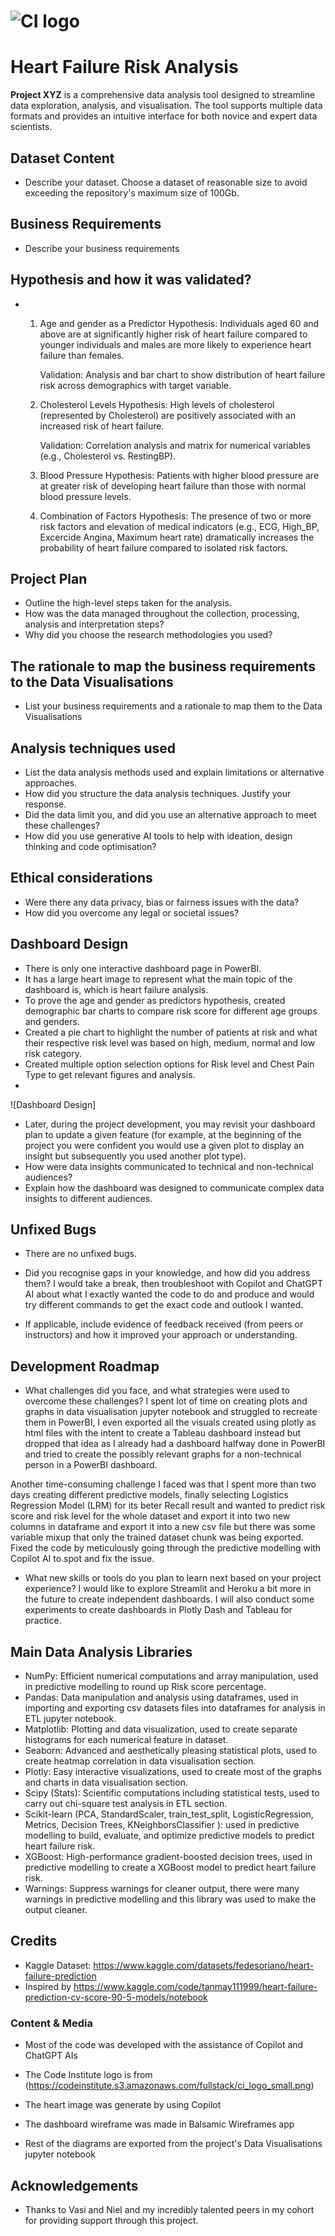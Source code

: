 # ![CI logo](https://codeinstitute.s3.amazonaws.com/fullstack/ci_logo_small.png)

# Heart Failure Risk Analysis

**Project XYZ** is a comprehensive data analysis tool designed to streamline data exploration, analysis, and visualisation. The tool supports multiple data formats and provides an intuitive interface for both novice and expert data scientists.


## Dataset Content
* Describe your dataset. Choose a dataset of reasonable size to avoid exceeding the repository's maximum size of 100Gb.


## Business Requirements
* Describe your business requirements


## Hypothesis and how it was validated?
* 1. Age and gender as a Predictor
      Hypothesis: Individuals aged 60 and above are at significantly higher risk of heart failure compared to younger individuals and males are more likely to experience heart failure than females.

      Validation: Analysis and bar chart to show distribution of heart failure risk across demographics with target variable. 
   
   3. Cholesterol Levels
      Hypothesis: High levels of cholesterol (represented by Cholesterol) are positively associated with an increased risk of heart failure.
      
      Validation: Correlation analysis and matrix for numerical variables (e.g., Cholesterol vs. RestingBP).

   4. Blood Pressure
      Hypothesis: Patients with higher blood pressure are at greater risk of developing heart failure than those with normal blood pressure levels.

  5. Combination of Factors
     Hypothesis: The presence of two or more risk factors and elevation of medical indicators (e.g., ECG, High_BP, Excercide Angina, Maximum heart rate)
     dramatically increases the probability of heart failure compared to isolated risk factors.

## Project Plan
* Outline the high-level steps taken for the analysis.
* How was the data managed throughout the collection, processing, analysis and interpretation steps?
* Why did you choose the research methodologies you used?

## The rationale to map the business requirements to the Data Visualisations
* List your business requirements and a rationale to map them to the Data Visualisations

## Analysis techniques used
* List the data analysis methods used and explain limitations or alternative approaches.
* How did you structure the data analysis techniques. Justify your response.
* Did the data limit you, and did you use an alternative approach to meet these challenges?
* How did you use generative AI tools to help with ideation, design thinking and code optimisation?

## Ethical considerations
* Were there any data privacy, bias or fairness issues with the data?
* How did you overcome any legal or societal issues?

## Dashboard Design
* There is only one interactive dashboard page in PowerBI. 
* It has a large heart image to represent what the main topic of the dashboard is, which is heart failure analysis. 
* To prove the age and gender as predictors hypothesis, created demographic bar charts to compare risk score for different age groups and genders. 
* Created a pie chart to highlight the number of patients at risk and what their respective risk level was based on high, medium, normal and low risk category.
* Created multiple option selection options for Risk level and Chest Pain Type to get relevant figures and analysis.
* 
![Dashboard Design]
* Later, during the project development, you may revisit your dashboard plan to update a given feature (for example, at the beginning of the project you were confident you would use a given plot to display an insight but subsequently you used another plot type).
* How were data insights communicated to technical and non-technical audiences?
* Explain how the dashboard was designed to communicate complex data insights to different audiences. 

## Unfixed Bugs
* There are no unfixed bugs.
* Did you recognise gaps in your knowledge, and how did you address them?
I would take a break, then troubleshoot with Copilot and ChatGPT AI about what I exactly wanted the code to do and produce and would try different commands to get the exact code and outlook I wanted. 

* If applicable, include evidence of feedback received (from peers or instructors) and how it improved your approach or understanding.

## Development Roadmap
* What challenges did you face, and what strategies were used to overcome these challenges?
I spent lot of time on creating plots and graphs in data visualisation jupyter notebook and struggled to recreate them in PowerBI, I even exported all the visuals created using plotly as html files with the intent to create a Tableau dashboard instead but dropped that idea as I already had a dashboard halfway done in PowerBI and tried to create the possibly relevant graphs for a non-technical person in a PowerBI dashboard.

Another time-consuming challenge I faced was that I spent more than two days creating different predictive models, finally selecting Logistics Regression Model (LRM) for its beter Recall result and wanted to predict risk score and risk level for the whole dataset and export it into two new columns in dataframe and export it into a new csv file but there was some variable mixup that only the trained dataset chunk was being exported. Fixed the code by meticulously going through the predictive modelling with Copilot AI to spot and fix the issue.  

* What new skills or tools do you plan to learn next based on your project experience? 
I would like to explore Streamlit and Heroku a bit more in the future to create independent dashboards. I will also conduct some experiments to create dashboards in Plotly Dash and Tableau for practice.


## Main Data Analysis Libraries

* NumPy: Efficient numerical computations and array manipulation, used in predictive modelling to round up Risk score percentage.
* Pandas: Data manipulation and analysis using dataframes, used in importing and exporting csv datasets files into dataframes for analysis in ETL jupyter notebook. 
* Matplotlib: Plotting and data visualization, used to create separate histograms for each numerical feature in dataset. 
* Seaborn: Advanced and aesthetically pleasing statistical plots, used to create heatmap correlation in data visualisation section.
* Plotly: Easy interactive visualizations, used to create most of the graphs and charts in data visualisation section. 
* Scipy (Stats): Scientific computations including statistical tests, used to carry out chi-square test analysis in ETL section.
* Scikit-learn (PCA, StandardScaler, train_test_split, LogisticRegression, Metrics, Decision Trees, KNeighborsClassifier ): used in predictive modelling to build, evaluate, and optimize predictive models to predict heart failure risk.
* XGBoost: High-performance gradient-boosted decision trees, used in predictive modelling to create a XGBoost model to predict heart failure risk.
* Warnings: Suppress warnings for cleaner output, there were many warnings in predictive modelling and this library was used to make the output cleaner.

## Credits 

* Kaggle Dataset: https://www.kaggle.com/datasets/fedesoriano/heart-failure-prediction
* Inspired by https://www.kaggle.com/code/tanmay111999/heart-failure-prediction-cv-score-90-5-models/notebook

### Content & Media

-  Most of the code was developed with the assistance of Copilot and ChatGPT AIs

- The Code Institute logo is from (https://codeinstitute.s3.amazonaws.com/fullstack/ci_logo_small.png)
- The heart image was generate by using Copilot
- The dashboard wireframe was made in Balsamic Wireframes app
- Rest of the diagrams are exported from the project's Data Visualisations jupyter notebook


## Acknowledgements
* Thanks to Vasi and Niel and my incredibly talented peers in my cohort for providing support through this project.
